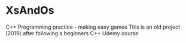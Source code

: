 # XsAndOs
C++ Programming practice - making easy games
This is an old project (2019) after following a beginners C++ Udemy course
